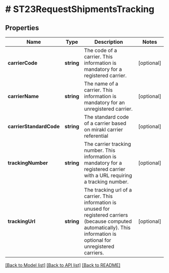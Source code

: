 # # ST23RequestShipmentsTracking

## Properties

Name | Type | Description | Notes
------------ | ------------- | ------------- | -------------
**carrierCode** | **string** | The code of a carrier. This information is mandatory for a registered carrier. | [optional]
**carrierName** | **string** | The name of a carrier. This information is mandatory for an unregistered carrier. | [optional]
**carrierStandardCode** | **string** | The standard code of a carrier based on mirakl carrier referential | [optional]
**trackingNumber** | **string** | The carrier tracking number. This information is mandatory for a registered carrier with a URL requiring a tracking number. | [optional]
**trackingUrl** | **string** | The tracking url of a carrier. This information is unused for registered carriers (because computed automatically). This information is optional for unregistered carriers. | [optional]

[[Back to Model list]](../../README.md#models) [[Back to API list]](../../README.md#endpoints) [[Back to README]](../../README.md)
